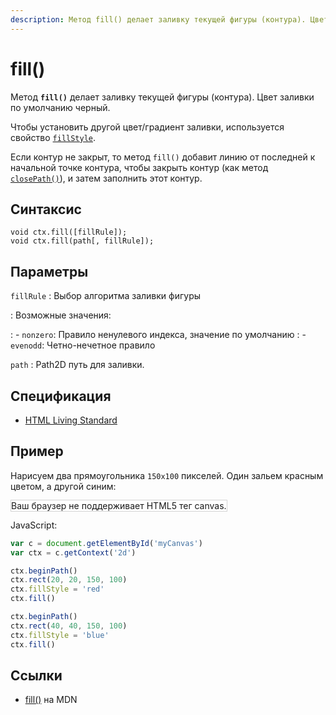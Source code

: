 ```yaml
---
description: Метод fill() делает заливку текущей фигуры (контура). Цвет заливки по умолчанию черный
---
```


# fill()

Метод **`fill()`** делает заливку текущей фигуры (контура). Цвет заливки по умолчанию черный.

Чтобы установить другой цвет/градиент заливки, используется свойство [`fillStyle`](fillstyle.md).

Если контур не закрыт, то метод `fill()` добавит линию от последней к начальной точке контура, чтобы закрыть контур (как метод [`closePath()`](<closepath().md>)), и затем заполнить этот контур.

## Синтаксис

```
void ctx.fill([fillRule]);
void ctx.fill(path[, fillRule]);
```

## Параметры

`fillRule`
: Выбор алгоритма заливки фигуры

: Возможные значения:

: - `nonzero`: Правило ненулевого индекса, значение по умолчанию
: - `evenodd`: Четно-нечетное правило

`path`
: Path2D путь для заливки.

## Спецификация

- [HTML Living Standard](https://html.spec.whatwg.org/multipage/canvas.html#dom-context-2d-fill)

## Пример

Нарисуем два прямоугольника `150x100` пикселей. Один зальем красным цветом, а другой синим:

<canvas id="myCanvas" width="300" height="150" style="border:1px solid #d3d3d3;background:#ffffff;">
Ваш браузер не поддерживает HTML5 тег canvas.
</canvas>
<script>
var c=document.getElementById("myCanvas");
var canvOK=1;
try {c.getContext("2d");}
catch (er) {canvOK=0;}
if (canvOK==1){
var ctx=c.getContext("2d");
ctx.beginPath();
ctx.rect(20, 20, 150, 100);
ctx.fillStyle = "red";
ctx.fill();
ctx.beginPath();
ctx.rect(40, 40, 150, 100);
ctx.fillStyle = "blue";
ctx.fill();}
</script>

JavaScript:

```js
var c = document.getElementById('myCanvas')
var ctx = c.getContext('2d')

ctx.beginPath()
ctx.rect(20, 20, 150, 100)
ctx.fillStyle = 'red'
ctx.fill()

ctx.beginPath()
ctx.rect(40, 40, 150, 100)
ctx.fillStyle = 'blue'
ctx.fill()
```

## Ссылки

- [fill()](https://developer.mozilla.org/ru/docs/Web/API/CanvasRenderingContext2D/fill) на MDN
